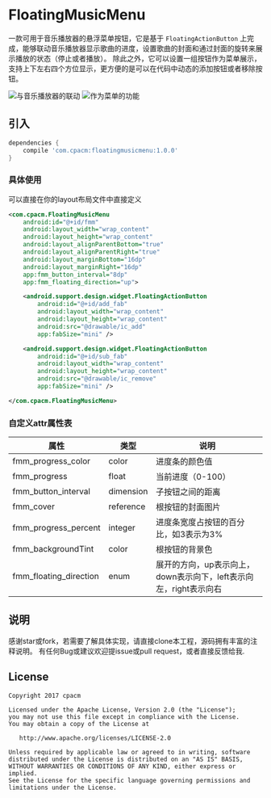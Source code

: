 # FloatingMusicMenu

一款可用于音乐播放器的悬浮菜单按钮，它是基于 `FloatingActionButton` 上完成，能够联动音乐播放器显示歌曲的进度，设置歌曲的封面和通过封面的旋转来展示播放的状态（停止或者播放）。
除此之外，它可以设置一组按钮作为菜单展示，支持上下左右四个方位显示，更方便的是可以在代码中动态的添加按钮或者移除按钮。

![与音乐播放器的联动](http://upload-images.jianshu.io/upload_images/1514994-8190372cf7d17666.gif?imageMogr2/auto-orient/strip)
![作为菜单的功能](http://upload-images.jianshu.io/upload_images/1514994-83d194a23795d0e2.gif?imageMogr2/auto-orient/strip)

## 引入
```groovy
dependencies {
	compile 'com.cpacm:floatingmusicmenu:1.0.0'
}
```
### 具体使用
可以直接在你的layout布局文件中直接定义
```xml
<com.cpacm.FloatingMusicMenu
	android:id="@+id/fmm"
	android:layout_width="wrap_content"
	android:layout_height="wrap_content"
	android:layout_alignParentBottom="true"
	android:layout_alignParentRight="true"
	android:layout_marginBottom="16dp"
	android:layout_marginRight="16dp"
	app:fmm_button_interval="8dp"
	app:fmm_floating_direction="up">

	<android.support.design.widget.FloatingActionButton
		android:id="@+id/add_fab"
		android:layout_width="wrap_content"
		android:layout_height="wrap_content"
		android:src="@drawable/ic_add"
		app:fabSize="mini" />

	<android.support.design.widget.FloatingActionButton
		android:id="@+id/sub_fab"
		android:layout_width="wrap_content"
		android:layout_height="wrap_content"
		android:src="@drawable/ic_remove"
		app:fabSize="mini" />

</com.cpacm.FloatingMusicMenu>
```

### 自定义attr属性表
| 属性 | 类型 | 说明 |
| --   | --   | --   |
| fmm_progress_color | color | 进度条的颜色值 |
| fmm_progress | float | 当前进度（0-100） |
| fmm_button_interval | dimension | 子按钮之间的距离 |
| fmm_cover | reference | 根按钮的封面图片 |
| fmm_progress_percent | integer | 进度条宽度占按钮的百分比，如3表示为3% |
| fmm_backgroundTint | color |根按钮的背景色 |
| fmm_floating_direction | enum | 展开的方向，up表示向上，down表示向下，left表示向左，right表示向右 |

## 说明

感谢star或fork，若需要了解具体实现，请直接clone本工程，源码拥有丰富的注释说明。
有任何Bug或建议欢迎提issue或pull request，或者直接反馈给我.

License
---

    Copyright 2017 cpacm

    Licensed under the Apache License, Version 2.0 (the "License");
    you may not use this file except in compliance with the License.
    You may obtain a copy of the License at

       http://www.apache.org/licenses/LICENSE-2.0

    Unless required by applicable law or agreed to in writing, software
    distributed under the License is distributed on an "AS IS" BASIS,
    WITHOUT WARRANTIES OR CONDITIONS OF ANY KIND, either express or implied.
    See the License for the specific language governing permissions and
    limitations under the License.
